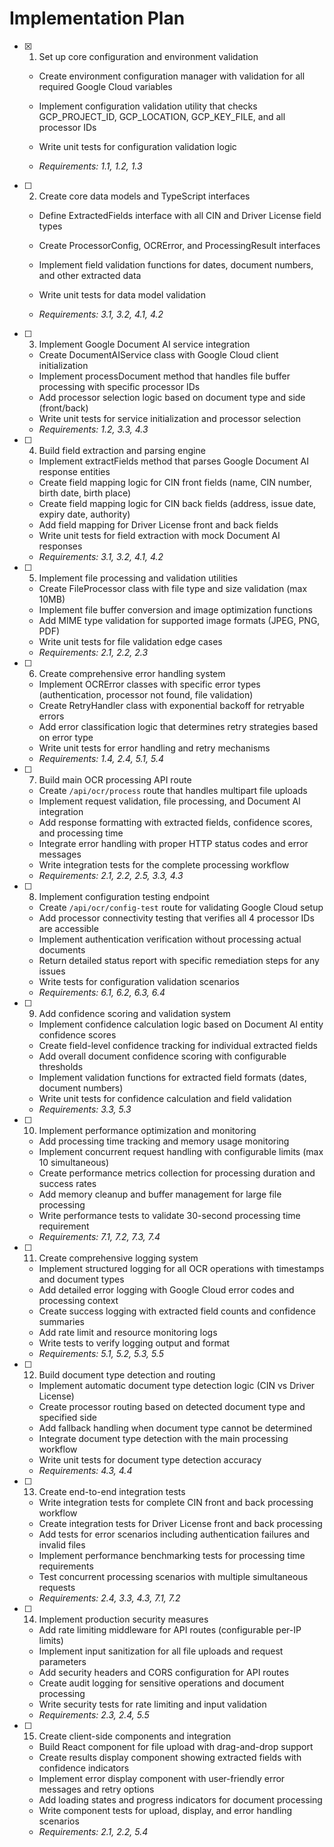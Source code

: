 # Implementation Plan

- [x] 1. Set up core configuration and environment validation



  - Create environment configuration manager with validation for all required Google Cloud variables
  - Implement configuration validation utility that checks GCP_PROJECT_ID, GCP_LOCATION, GCP_KEY_FILE, and all processor IDs
  - Write unit tests for configuration validation logic



  - _Requirements: 1.1, 1.2, 1.3_

- [ ] 2. Create core data models and TypeScript interfaces
  - Define ExtractedFields interface with all CIN and Driver License field types



  - Create ProcessorConfig, OCRError, and ProcessingResult interfaces
  - Implement field validation functions for dates, document numbers, and other extracted data
  - Write unit tests for data model validation
  - _Requirements: 3.1, 3.2, 4.1, 4.2_



- [ ] 3. Implement Google Document AI service integration
  - Create DocumentAIService class with Google Cloud client initialization
  - Implement processDocument method that handles file buffer processing with specific processor IDs
  - Add processor selection logic based on document type and side (front/back)
  - Write unit tests for service initialization and processor selection
  - _Requirements: 1.2, 3.3, 4.3_

- [ ] 4. Build field extraction and parsing engine
  - Implement extractFields method that parses Google Document AI response entities
  - Create field mapping logic for CIN front fields (name, CIN number, birth date, birth place)
  - Create field mapping logic for CIN back fields (address, issue date, expiry date, authority)
  - Add field mapping for Driver License front and back fields
  - Write unit tests for field extraction with mock Document AI responses
  - _Requirements: 3.1, 3.2, 4.1, 4.2_

- [ ] 5. Implement file processing and validation utilities
  - Create FileProcessor class with file type and size validation (max 10MB)
  - Implement file buffer conversion and image optimization functions
  - Add MIME type validation for supported image formats (JPEG, PNG, PDF)
  - Write unit tests for file validation edge cases
  - _Requirements: 2.1, 2.2, 2.3_

- [ ] 6. Create comprehensive error handling system
  - Implement OCRError classes with specific error types (authentication, processor not found, file validation)
  - Create RetryHandler class with exponential backoff for retryable errors
  - Add error classification logic that determines retry strategies based on error type
  - Write unit tests for error handling and retry mechanisms
  - _Requirements: 1.4, 2.4, 5.1, 5.4_

- [ ] 7. Build main OCR processing API route
  - Create `/api/ocr/process` route that handles multipart file uploads
  - Implement request validation, file processing, and Document AI integration
  - Add response formatting with extracted fields, confidence scores, and processing time
  - Integrate error handling with proper HTTP status codes and error messages
  - Write integration tests for the complete processing workflow
  - _Requirements: 2.1, 2.2, 2.5, 3.3, 4.3_

- [ ] 8. Implement configuration testing endpoint
  - Create `/api/ocr/config-test` route for validating Google Cloud setup
  - Add processor connectivity testing that verifies all 4 processor IDs are accessible
  - Implement authentication verification without processing actual documents
  - Return detailed status report with specific remediation steps for any issues
  - Write tests for configuration validation scenarios
  - _Requirements: 6.1, 6.2, 6.3, 6.4_

- [ ] 9. Add confidence scoring and validation system
  - Implement confidence calculation logic based on Document AI entity confidence scores
  - Create field-level confidence tracking for individual extracted fields
  - Add overall document confidence scoring with configurable thresholds
  - Implement validation functions for extracted field formats (dates, document numbers)
  - Write unit tests for confidence calculation and field validation
  - _Requirements: 3.3, 5.3_

- [ ] 10. Implement performance optimization and monitoring
  - Add processing time tracking and memory usage monitoring
  - Implement concurrent request handling with configurable limits (max 10 simultaneous)
  - Create performance metrics collection for processing duration and success rates
  - Add memory cleanup and buffer management for large file processing
  - Write performance tests to validate 30-second processing time requirement
  - _Requirements: 7.1, 7.2, 7.3, 7.4_

- [ ] 11. Create comprehensive logging system
  - Implement structured logging for all OCR operations with timestamps and document types
  - Add detailed error logging with Google Cloud error codes and processing context
  - Create success logging with extracted field counts and confidence summaries
  - Add rate limit and resource monitoring logs
  - Write tests to verify logging output and format
  - _Requirements: 5.1, 5.2, 5.3, 5.5_

- [ ] 12. Build document type detection and routing
  - Implement automatic document type detection logic (CIN vs Driver License)
  - Create processor routing based on detected document type and specified side
  - Add fallback handling when document type cannot be determined
  - Integrate document type detection with the main processing workflow
  - Write unit tests for document type detection accuracy
  - _Requirements: 4.3, 4.4_

- [ ] 13. Create end-to-end integration tests
  - Write integration tests for complete CIN front and back processing workflow
  - Create integration tests for Driver License front and back processing
  - Add tests for error scenarios including authentication failures and invalid files
  - Implement performance benchmarking tests for processing time requirements
  - Test concurrent processing scenarios with multiple simultaneous requests
  - _Requirements: 2.4, 3.3, 4.3, 7.1, 7.2_

- [ ] 14. Implement production security measures
  - Add rate limiting middleware for API routes (configurable per-IP limits)
  - Implement input sanitization for all file uploads and request parameters
  - Add security headers and CORS configuration for API routes
  - Create audit logging for sensitive operations and document processing
  - Write security tests for rate limiting and input validation
  - _Requirements: 2.3, 2.4, 5.5_

- [ ] 15. Create client-side components and integration
  - Build React component for file upload with drag-and-drop support
  - Create results display component showing extracted fields with confidence indicators
  - Implement error display component with user-friendly error messages and retry options
  - Add loading states and progress indicators for document processing
  - Write component tests for upload, display, and error handling scenarios
  - _Requirements: 2.1, 2.2, 5.4_